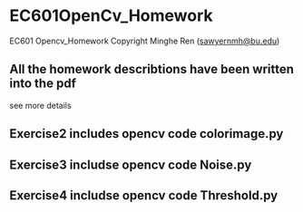 # EC601OpenCv_Homework
EC601 Opencv_Homework 
Copyright Minghe Ren (sawyernmh@bu.edu)


## All the homework describtions have been written into the pdf
see more details

## Exercise2 includes opencv code colorimage.py

## Exercise3 includse opencv code Noise.py

## Exercise4 includse opencv code Threshold.py

